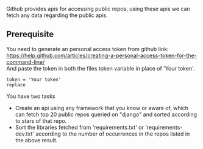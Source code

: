Github provides apis for accessing public repos, using these apis we can fetch any data regarding the public apis.
 
## Prerequisite  
You need to generate an personal access token from github link: https://help.github.com/articles/creating-a-personal-access-token-for-the-command-line/  
And paste the token in both the files token variable in place of 'Your token'.
```
token = 'Your token'
replace
```
You have two tasks
* Create an api using any framework that you know or aware of, which can fetch top 20 public repos queried on "django" and sorted according to stars of that repo.  
* Sort the libraries fetched from 'requirements.txt' or 'requirements-dev.txt' according to the number of occurrences in the repos listed in the above result.
